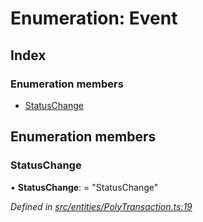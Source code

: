 # Enumeration: Event

## Index

### Enumeration members

* [StatusChange](_entities_polytransaction_.event.md#statuschange)

## Enumeration members

###  StatusChange

• **StatusChange**: = "StatusChange"

*Defined in [src/entities/PolyTransaction.ts:19](https://github.com/PolymathNetwork/polymath-sdk/blob/550676f/src/entities/PolyTransaction.ts#L19)*
